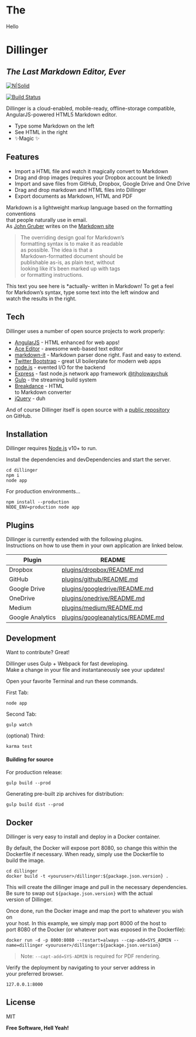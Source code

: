 <h1>The</h1>

<p>Hello</p>
  <h1 class="code-line" data-line-start=0 data-line-end=1 ><a id="Dillinger_0"></a>Dillinger</h1>
<h2 class="code-line" data-line-start=1 data-line-end=2 ><a id="_The_Last_Markdown_Editor_Ever__1"></a><em>The Last Markdown Editor, Ever</em></h2>
<p class="has-line-data" data-line-start="3" data-line-end="4"><a href="https://nodesource.com/products/nsolid"><img src="https://cldup.com/dTxpPi9lDf.thumb.png" alt="N|Solid"></a></p>
<p class="has-line-data" data-line-start="5" data-line-end="6"><a href="https://travis-ci.org/joemccann/dillinger"><img src="https://travis-ci.org/joemccann/dillinger.svg?branch=master" alt="Build Status"></a></p>
<p class="has-line-data" data-line-start="7" data-line-end="9">Dillinger is a cloud-enabled, mobile-ready, offline-storage compatible,<br>
AngularJS-powered HTML5 Markdown editor.</p>
<ul>
<li class="has-line-data" data-line-start="10" data-line-end="11">Type some Markdown on the left</li>
<li class="has-line-data" data-line-start="11" data-line-end="12">See HTML in the right</li>
<li class="has-line-data" data-line-start="12" data-line-end="14">✨Magic ✨</li>
</ul>
<h2 class="code-line" data-line-start=14 data-line-end=15 ><a id="Features_14"></a>Features</h2>
<ul>
<li class="has-line-data" data-line-start="16" data-line-end="17">Import a HTML file and watch it magically convert to Markdown</li>
<li class="has-line-data" data-line-start="17" data-line-end="18">Drag and drop images (requires your Dropbox account be linked)</li>
<li class="has-line-data" data-line-start="18" data-line-end="19">Import and save files from GitHub, Dropbox, Google Drive and One Drive</li>
<li class="has-line-data" data-line-start="19" data-line-end="20">Drag and drop markdown and HTML files into Dillinger</li>
<li class="has-line-data" data-line-start="20" data-line-end="22">Export documents as Markdown, HTML and PDF</li>
</ul>
<p class="has-line-data" data-line-start="22" data-line-end="25">Markdown is a lightweight markup language based on the formatting conventions<br>
that people naturally use in email.<br>
As <a href="http://daringfireball.net">John Gruber</a> writes on the <a href="http://daringfireball.net/projects/markdown/">Markdown site</a></p>
<blockquote>
<p class="has-line-data" data-line-start="26" data-line-end="33">The overriding design goal for Markdown’s<br>
formatting syntax is to make it as readable<br>
as possible. The idea is that a<br>
Markdown-formatted document should be<br>
publishable as-is, as plain text, without<br>
looking like it’s been marked up with tags<br>
or formatting instructions.</p>
</blockquote>
<p class="has-line-data" data-line-start="34" data-line-end="37">This text you see here is *actually- written in Markdown! To get a feel<br>
for Markdown’s syntax, type some text into the left window and<br>
watch the results in the right.</p>
<h2 class="code-line" data-line-start=38 data-line-end=39 ><a id="Tech_38"></a>Tech</h2>
<p class="has-line-data" data-line-start="40" data-line-end="41">Dillinger uses a number of open source projects to work properly:</p>
<ul>
<li class="has-line-data" data-line-start="42" data-line-end="43"><a href="http://angularjs.org">AngularJS</a> - HTML enhanced for web apps!</li>
<li class="has-line-data" data-line-start="43" data-line-end="44"><a href="http://ace.ajax.org">Ace Editor</a> - awesome web-based text editor</li>
<li class="has-line-data" data-line-start="44" data-line-end="45"><a href="https://github.com/markdown-it/markdown-it">markdown-it</a> - Markdown parser done right. Fast and easy to extend.</li>
<li class="has-line-data" data-line-start="45" data-line-end="46"><a href="http://twitter.github.com/bootstrap/">Twitter Bootstrap</a> - great UI boilerplate for modern web apps</li>
<li class="has-line-data" data-line-start="46" data-line-end="47"><a href="http://nodejs.org">node.js</a> - evented I/O for the backend</li>
<li class="has-line-data" data-line-start="47" data-line-end="48"><a href="http://expressjs.com">Express</a> - fast node.js network app framework <a href="http://twitter.com/tjholowaychuk">@tjholowaychuk</a></li>
<li class="has-line-data" data-line-start="48" data-line-end="49"><a href="http://gulpjs.com">Gulp</a> - the streaming build system</li>
<li class="has-line-data" data-line-start="49" data-line-end="51"><a href="https://breakdance.github.io/breakdance/">Breakdance</a> - HTML<br>
to Markdown converter</li>
<li class="has-line-data" data-line-start="51" data-line-end="53"><a href="http://jquery.com">jQuery</a> - duh</li>
</ul>
<p class="has-line-data" data-line-start="53" data-line-end="55">And of course Dillinger itself is open source with a <a href="https://github.com/joemccann/dillinger">public repository</a><br>
on GitHub.</p>
<h2 class="code-line" data-line-start=56 data-line-end=57 ><a id="Installation_56"></a>Installation</h2>
<p class="has-line-data" data-line-start="58" data-line-end="59">Dillinger requires <a href="https://nodejs.org/">Node.js</a> v10+ to run.</p>
<p class="has-line-data" data-line-start="60" data-line-end="61">Install the dependencies and devDependencies and start the server.</p>
<pre><code class="has-line-data" data-line-start="63" data-line-end="67" class="language-sh"><span class="hljs-built_in">cd</span> dillinger
npm i
node app
</code></pre>
<p class="has-line-data" data-line-start="68" data-line-end="69">For production environments…</p>
<pre><code class="has-line-data" data-line-start="71" data-line-end="74" class="language-sh">npm install --production
NODE_ENV=production node app
</code></pre>
<h2 class="code-line" data-line-start=75 data-line-end=76 ><a id="Plugins_75"></a>Plugins</h2>
<p class="has-line-data" data-line-start="77" data-line-end="79">Dillinger is currently extended with the following plugins.<br>
Instructions on how to use them in your own application are linked below.</p>
<table class="table table-striped table-bordered">
<thead>
<tr>
<th>Plugin</th>
<th>README</th>
</tr>
</thead>
<tbody>
<tr>
<td>Dropbox</td>
<td><a href="https://github.com/joemccann/dillinger/tree/master/plugins/dropbox/README.md">plugins/dropbox/README.md</a></td>
</tr>
<tr>
<td>GitHub</td>
<td><a href="https://github.com/joemccann/dillinger/tree/master/plugins/github/README.md">plugins/github/README.md</a></td>
</tr>
<tr>
<td>Google Drive</td>
<td><a href="https://github.com/joemccann/dillinger/tree/master/plugins/googledrive/README.md">plugins/googledrive/README.md</a></td>
</tr>
<tr>
<td>OneDrive</td>
<td><a href="https://github.com/joemccann/dillinger/tree/master/plugins/onedrive/README.md">plugins/onedrive/README.md</a></td>
</tr>
<tr>
<td>Medium</td>
<td><a href="https://github.com/joemccann/dillinger/tree/master/plugins/medium/README.md">plugins/medium/README.md</a></td>
</tr>
<tr>
<td>Google Analytics</td>
<td><a href="https://github.com/RahulHP/dillinger/blob/master/plugins/googleanalytics/README.md">plugins/googleanalytics/README.md</a></td>
</tr>
</tbody>
</table>
<h2 class="code-line" data-line-start=89 data-line-end=90 ><a id="Development_89"></a>Development</h2>
<p class="has-line-data" data-line-start="91" data-line-end="92">Want to contribute? Great!</p>
<p class="has-line-data" data-line-start="93" data-line-end="95">Dillinger uses Gulp + Webpack for fast developing.<br>
Make a change in your file and instantaneously see your updates!</p>
<p class="has-line-data" data-line-start="96" data-line-end="97">Open your favorite Terminal and run these commands.</p>
<p class="has-line-data" data-line-start="98" data-line-end="99">First Tab:</p>
<pre><code class="has-line-data" data-line-start="101" data-line-end="103" class="language-sh">node app
</code></pre>
<p class="has-line-data" data-line-start="104" data-line-end="105">Second Tab:</p>
<pre><code class="has-line-data" data-line-start="107" data-line-end="109" class="language-sh">gulp watch
</code></pre>
<p class="has-line-data" data-line-start="110" data-line-end="111">(optional) Third:</p>
<pre><code class="has-line-data" data-line-start="113" data-line-end="115" class="language-sh">karma <span class="hljs-built_in">test</span>
</code></pre>
<h4 class="code-line" data-line-start=116 data-line-end=117 ><a id="Building_for_source_116"></a>Building for source</h4>
<p class="has-line-data" data-line-start="118" data-line-end="119">For production release:</p>
<pre><code class="has-line-data" data-line-start="121" data-line-end="123" class="language-sh">gulp build --prod
</code></pre>
<p class="has-line-data" data-line-start="124" data-line-end="125">Generating pre-built zip archives for distribution:</p>
<pre><code class="has-line-data" data-line-start="127" data-line-end="129" class="language-sh">gulp build dist --prod
</code></pre>
<h2 class="code-line" data-line-start=130 data-line-end=131 ><a id="Docker_130"></a>Docker</h2>
<p class="has-line-data" data-line-start="132" data-line-end="133">Dillinger is very easy to install and deploy in a Docker container.</p>
<p class="has-line-data" data-line-start="134" data-line-end="137">By default, the Docker will expose port 8080, so change this within the<br>
Dockerfile if necessary. When ready, simply use the Dockerfile to<br>
build the image.</p>
<pre><code class="has-line-data" data-line-start="139" data-line-end="142" class="language-sh"><span class="hljs-built_in">cd</span> dillinger
docker build -t &lt;youruser&gt;/dillinger:<span class="hljs-variable">${package.json.version}</span> .
</code></pre>
<p class="has-line-data" data-line-start="143" data-line-end="146">This will create the dillinger image and pull in the necessary dependencies.<br>
Be sure to swap out <code>${package.json.version}</code> with the actual<br>
version of Dillinger.</p>
<p class="has-line-data" data-line-start="147" data-line-end="150">Once done, run the Docker image and map the port to whatever you wish on<br>
your host. In this example, we simply map port 8000 of the host to<br>
port 8080 of the Docker (or whatever port was exposed in the Dockerfile):</p>
<pre><code class="has-line-data" data-line-start="152" data-line-end="154" class="language-sh">docker run <span class="hljs-operator">-d</span> -p <span class="hljs-number">8000</span>:<span class="hljs-number">8080</span> --restart=always --cap-add=SYS_ADMIN --name=dillinger &lt;youruser&gt;/dillinger:<span class="hljs-variable">${package.json.version}</span>
</code></pre>
<blockquote>
<p class="has-line-data" data-line-start="155" data-line-end="156">Note: <code>--capt-add=SYS-ADMIN</code> is required for PDF rendering.</p>
</blockquote>
<p class="has-line-data" data-line-start="157" data-line-end="159">Verify the deployment by navigating to your server address in<br>
your preferred browser.</p>
<pre><code class="has-line-data" data-line-start="161" data-line-end="163" class="language-sh"><span class="hljs-number">127.0</span>.<span class="hljs-number">0.1</span>:<span class="hljs-number">8000</span>
</code></pre>
<h2 class="code-line" data-line-start=164 data-line-end=165 ><a id="License_164"></a>License</h2>
<p class="has-line-data" data-line-start="166" data-line-end="167">MIT</p>
<p class="has-line-data" data-line-start="168" data-line-end="169"><strong>Free Software, Hell Yeah!</strong></p>

